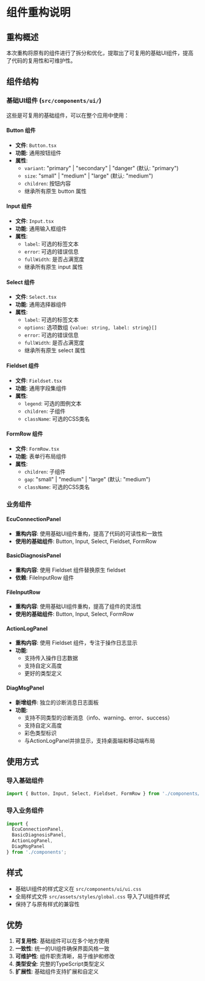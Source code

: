# 组件重构说明

## 重构概述

本次重构将原有的组件进行了拆分和优化，提取出了可复用的基础UI组件，提高了代码的复用性和可维护性。

## 组件结构

### 基础UI组件 (`src/components/ui/`)

这些是可复用的基础组件，可以在整个应用中使用：

#### Button 组件
- **文件**: `Button.tsx`
- **功能**: 通用按钮组件
- **属性**:
  - `variant`: "primary" | "secondary" | "danger" (默认: "primary")
  - `size`: "small" | "medium" | "large" (默认: "medium")
  - `children`: 按钮内容
  - 继承所有原生 button 属性

#### Input 组件
- **文件**: `Input.tsx`
- **功能**: 通用输入框组件
- **属性**:
  - `label`: 可选的标签文本
  - `error`: 可选的错误信息
  - `fullWidth`: 是否占满宽度
  - 继承所有原生 input 属性

#### Select 组件
- **文件**: `Select.tsx`
- **功能**: 通用选择器组件
- **属性**:
  - `label`: 可选的标签文本
  - `options`: 选项数组 `{value: string, label: string}[]`
  - `error`: 可选的错误信息
  - `fullWidth`: 是否占满宽度
  - 继承所有原生 select 属性

#### Fieldset 组件
- **文件**: `Fieldset.tsx`
- **功能**: 通用字段集组件
- **属性**:
  - `legend`: 可选的图例文本
  - `children`: 子组件
  - `className`: 可选的CSS类名

#### FormRow 组件
- **文件**: `FormRow.tsx`
- **功能**: 表单行布局组件
- **属性**:
  - `children`: 子组件
  - `gap`: "small" | "medium" | "large" (默认: "medium")
  - `className`: 可选的CSS类名

### 业务组件

#### EcuConnectionPanel
- **重构内容**: 使用基础UI组件重构，提高了代码的可读性和一致性
- **使用的基础组件**: Button, Input, Select, Fieldset, FormRow

#### BasicDiagnosisPanel
- **重构内容**: 使用 Fieldset 组件替换原生 fieldset
- **依赖**: FileInputRow 组件

#### FileInputRow
- **重构内容**: 使用基础UI组件重构，提高了组件的灵活性
- **使用的基础组件**: Button, Input, Select, FormRow

#### ActionLogPanel
- **重构内容**: 使用 Fieldset 组件，专注于操作日志显示
- **功能**:
  - 支持传入操作日志数据
  - 支持自定义高度
  - 更好的类型定义

#### DiagMsgPanel
- **新增组件**: 独立的诊断消息日志面板
- **功能**:
  - 支持不同类型的诊断消息（info、warning、error、success）
  - 支持自定义高度
  - 彩色类型标识
  - 与ActionLogPanel并排显示，支持桌面端和移动端布局

## 使用方式

### 导入基础组件
```typescript
import { Button, Input, Select, Fieldset, FormRow } from './components/ui';
```

### 导入业务组件
```typescript
import {
  EcuConnectionPanel,
  BasicDiagnosisPanel,
  ActionLogPanel,
  DiagMsgPanel
} from './components';
```

## 样式

- 基础UI组件的样式定义在 `src/components/ui/ui.css`
- 全局样式文件 `src/assets/styles/global.css` 导入了UI组件样式
- 保持了与原有样式的兼容性

## 优势

1. **可复用性**: 基础组件可以在多个地方使用
2. **一致性**: 统一的UI组件确保界面风格一致
3. **可维护性**: 组件职责清晰，易于维护和修改
4. **类型安全**: 完整的TypeScript类型定义
5. **扩展性**: 基础组件支持扩展和自定义

